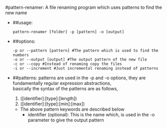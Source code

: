 #pattern-renamer:
   A file renaming program which uses patterns to find the new name   

- ##usage:
	```
	pattern-renamer [folder] -p [pattern] -o [output]
	```

- ##options:
	```
	-p or --pattern [pattern] #The pattern which is used to find the numbers
	-o or --output [output] #The output pattern of the new file
	-c or --copy #Instead of renaming copy the files
	-i or --increment #Just incremental renaming instead of patterns
	```

- ##patterns:
	   patterns are used in the -p and -o options, they are fundamentally regular expression abstractions,   
	   basically the syntax of the patterns are as follows,   
	1. ([identifier]:[type]:[length])
	2. ([identifier]:[type]:[min]:[max])

	+ The above pattern keywords are described below
	  * identifier (optional): This is the name which, is used in the -o parameter to give the output pattern